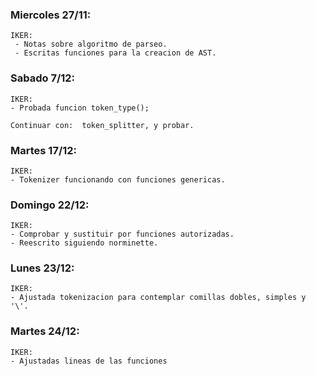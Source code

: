 ### Miercoles 27/11:

	IKER:
	 - Notas sobre algoritmo de parseo.
	 - Escritas funciones para la creacion de AST.

### Sabado 7/12:

	IKER:
	- Probada funcion token_type();

	Continuar con:	token_splitter, y probar.

### Martes 17/12:

	IKER:
	- Tokenizer funcionando con funciones genericas.

### Domingo 22/12:

	IKER:
	- Comprobar y sustituir por funciones autorizadas.
	- Reescrito siguiendo norminette.

### Lunes 23/12:
	
	IKER:
	- Ajustada tokenizacion para contemplar comillas dobles, simples y '\'.

### Martes 24/12:

	IKER:
	- Ajustadas lineas de las funciones
